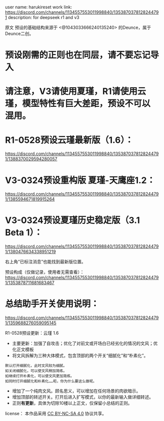 user name:  harukireset
work link: https://discord.com/channels/1134557553011998840/1353870378128244791
description: for deepseek r1 and v3

原文
预设的基础结构来源于 <@1043033666240135240> 的Deunce，属于Deunce二创。

# 预设刚需的正则也在同层，请不要忘记导入
# 请注意，V3请使用夏瑾，R1请使用云瑾，模型特性有巨大差距，预设**不可以混用**。

# R1-0528预设云瑾最新版（1.6）：
https://discord.com/channels/1134557553011998840/1353870378128244791/1388370029594280057
# V3-0324预设重构版 夏瑾-天鹰座1.2：
https://discord.com/channels/1134557553011998840/1353870378128244791/1385594671819915264
# V3-0324预设夏瑾历史稳定版（3.1 Beta 1）：
https://discord.com/channels/1134557553011998840/1353870378128244791/1380476634338951219


右上角“已标注消息”也能找到最新版位置。

预设构成（仅做记录，使用者无需查看）：https://discord.com/channels/1134557553011998840/1353870378128244791/1353878711681683467


# 总结助手开关使用说明：
https://discord.com/channels/1134557553011998840/1353870378128244791/1359688276059095145



R1-0528预设更新：云瑾 1.6
- 主要更新：加强了自攻击；优化了对前文或开场白已经劣化的情况的文风；优化正文模板
- 将文风拆解为三种大体模式，包含顶部的两个开关“细腻化”和“朴素化”。
```
默认打开细腻化，此时文风较为细腻。
如关闭细腻化，可以使文风稍加简练。
如继续打开朴素化，可以使文风更加简练。
如同时打开细腻化和朴素化……呃，你为什么要这么做呢。
```
- 增加了一个纯肉文风。顾名思义，可以增加在任何场景的肉欲暗示。
- 增加顶部的转述开关。打开后进入扩写模式，以你的最新输入做详细转述。
- 正则**有更新**，具体为切除10楼以上正文，仅保留小总结的正则。



license：
本作品采用 [CC BY-NC-SA 4.0](https://creativecommons.org/licenses/by-nc-sa/4.0/) 协议共享。